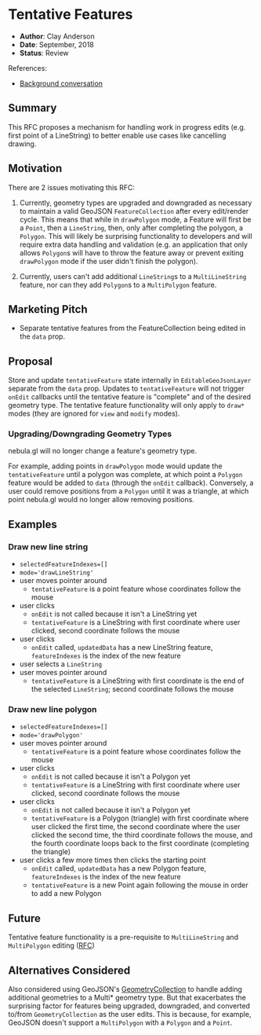 # Tentative Features

- **Author**: Clay Anderson
- **Date**: September, 2018
- **Status**: Review

References:

- [Background conversation](https://github.com/uber/nebula.gl/pull/49#issuecomment-413948690)

## Summary

This RFC proposes a mechanism for handling work in progress edits (e.g. first point of a LineString) to better enable use cases like cancelling drawing.

## Motivation

There are 2 issues motivating this RFC:

1. Currently, geometry types are upgraded and downgraded as necessary to maintain a valid GeoJSON `FeatureCollection` after every edit/render cycle. This means that while in `drawPolygon` mode, a Feature will first be a `Point`, then a `LineString`, then, only after completing the polygon, a `Polygon`. This will likely be surprising functionality to developers and will require extra data handling and validation (e.g. an application that only allows `Polygon`s will have to throw the feature away or prevent exiting `drawPolygon` mode if the user didn't finish the polygon).

2. Currently, users can't add additional `LineString`s to a `MultiLineString` feature, nor can they add `Polygon`s to a `MultiPolygon` feature.

## Marketing Pitch

- Separate tentative features from the FeatureCollection being edited in the `data` prop.

## Proposal

Store and update `tentativeFeature` state internally in `EditableGeoJsonLayer` separate from the `data` prop. Updates to `tentativeFeature` will not trigger `onEdit` callbacks until the tentative feature is "complete" and of the desired geometry type. The tentative feature functionality will only apply to `draw*` modes (they are ignored for `view` and `modify` modes).

### Upgrading/Downgrading Geometry Types

nebula.gl will no longer change a feature's geometry type.

For example, adding points in `drawPolygon` mode would update the `tentativeFeature` until a polygon was complete, at which point a `Polygon` feature would be added to `data` (through the `onEdit` callback). Conversely, a user could remove positions from a `Polygon` until it was a triangle, at which point nebula.gl would no longer allow removing positions.

## Examples

### Draw new line string

- `selectedFeatureIndexes=[]`
- `mode='drawLineString'`
- user moves pointer around
  - `tentativeFeature` is a point feature whose coordinates follow the mouse
- user clicks
  - `onEdit` is not called because it isn't a LineString yet
  - `tentativeFeature` is a LineString with first coordinate where user clicked, second coordinate follows the mouse
- user clicks
  - `onEdit` called, `updatedData` has a new LineString feature, `featureIndexes` is the index of the new feature
- user selects a `LineString`
- user moves pointer around
  - `tentativeFeature` is a LineString with first coordinate is the end of the selected `LineString`; second coordinate follows the mouse

### Draw new line polygon

- `selectedFeatureIndexes=[]`
- `mode='drawPolygon'`
- user moves pointer around
  - `tentativeFeature` is a point feature whose coordinates follow the mouse
- user clicks
  - `onEdit` is not called because it isn't a Polygon yet
  - `tentativeFeature` is a LineString with first coordinate where user clicked, second coordinate follows the mouse
- user clicks
  - `onEdit` is not called because it isn't a Polygon yet
  - `tentativeFeature` is a Polygon (triangle) with first coordinate where user clicked the first time, the second coordinate where the user clicked the second time, the third coordinate follows the mouse, and the fourth coordinate loops back to the first coordinate (completing the triangle)
- user clicks a few more times then clicks the starting point
  - `onEdit` called, `updatedData` has a new Polygon feature, `featureIndexes` is the index of the new feature
  - `tentativeFeature` is a new Point again following the mouse in order to add a new Polygon

## Future

Tentative feature functionality is a pre-requisite to `MultiLineString` and `MultiPolygon` editing ([RFC](./multi-geometry-editing.md))

## Alternatives Considered

Also considered using GeoJSON's [GeometryCollection](https://tools.ietf.org/html/rfc7946#section-3.1.8) to handle adding additional geometries to a Multi\* geometry type. But that exacerbates the surprising factor for features being upgraded, downgraded, and converted to/from `GeometryCollection` as the user edits. This is because, for example, GeoJSON doesn't support a `MultiPolygon` with a `Polygon` and a `Point`.
